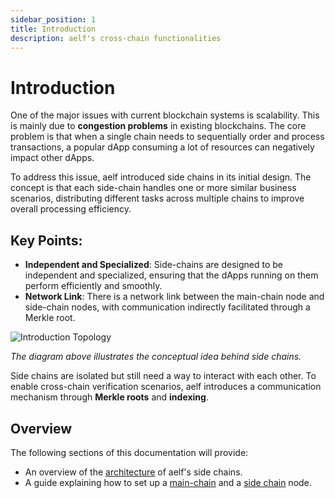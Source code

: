 ```yaml
---
sidebar_position: 1
title: Introduction
description: aelf's cross-chain functionalities
---
```


# Introduction

One of the major issues with current blockchain systems is scalability. This is mainly due to **congestion problems** in existing blockchains. The core problem is that when a single chain needs to sequentially order and process transactions, a popular dApp consuming a lot of resources can negatively impact other dApps.

To address this issue, aelf introduced side chains in its initial design. The concept is that each side-chain handles one or more similar business scenarios, distributing different tasks across multiple chains to improve overall processing efficiency.

## Key Points:

- **Independent and Specialized**: Side-chains are designed to be independent and specialized, ensuring that the dApps running on them perform efficiently and smoothly.
- **Network Link**: There is a network link between the main-chain node and side-chain nodes, with communication indirectly facilitated through a Merkle root.

![Introduction Topology](/img/introduction-topology.webp)

_The diagram above illustrates the conceptual idea behind side chains._

Side chains are isolated but still need a way to interact with each other. To enable cross-chain verification scenarios, aelf introduces a communication mechanism through **Merkle roots** and **indexing**.

## Overview

The following sections of this documentation will provide:

- An overview of the [architecture](/learn/cross-chain/architecture/) of aelf's side chains.
- A guide explaining how to set up a [main-chain](/quick-start/node-operators/set-up-a-node-on-mainnet) and a [side chain](/quick-start/node-operators/set-up-a-side-chain/) node.

